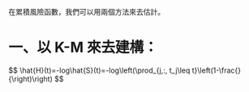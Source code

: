 在累積風險函數，我們可以用兩個方法來去估計。
# 一、以 K-M 來去建構：
$$
\hat{H}(t)=-log\hat{S}(t)=-log\left(\prod_{j\,:\, t_j\leq t}\left(1-\frac{}{\right)\right)
$$
